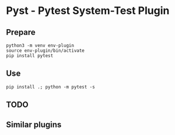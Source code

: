 
# Pyst - Pytest System-Test Plugin

## Prepare

    python3 -m venv env-plugin
    source env-plugin/bin/activate
    pip install pytest

## Use

    pip install .; python -m pytest -s

## TODO

## Similar plugins


